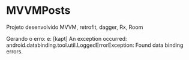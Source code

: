 # MVVMPosts
Projeto desenvolvido MVVM, retrofit, dagger, Rx, Room

Gerando o erro: e: [kapt] An exception occurred: android.databinding.tool.util.LoggedErrorException: Found data binding errors.

